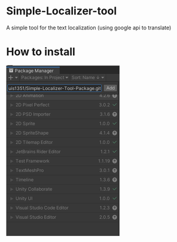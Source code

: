 # Simple-Localizer-tool
 A simple tool for the text localization (using google api to translate)
 
# How to install

![](https://github.com/Louis1351/Simple-Localizer-Tool-Package/blob/main/tutorials/Screenshot_1.png)
